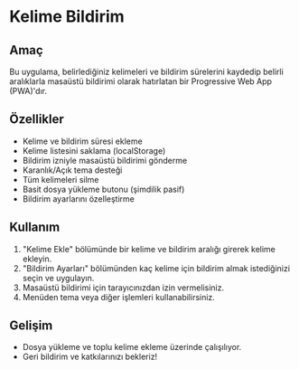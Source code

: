 # Kelime Bildirim

## Amaç
Bu uygulama, belirlediğiniz kelimeleri ve bildirim sürelerini kaydedip belirli aralıklarla masaüstü bildirimi olarak hatırlatan bir Progressive Web App (PWA)'dır.

## Özellikler
- Kelime ve bildirim süresi ekleme
- Kelime listesini saklama (localStorage)
- Bildirim izniyle masaüstü bildirimi gönderme
- Karanlık/Açık tema desteği
- Tüm kelimeleri silme
- Basit dosya yükleme butonu (şimdilik pasif)
- Bildirim ayarlarını özelleştirme

## Kullanım
1. "Kelime Ekle" bölümünde bir kelime ve bildirim aralığı girerek kelime ekleyin.
2. "Bildirim Ayarları" bölümünden kaç kelime için bildirim almak istediğinizi seçin ve uygulayın.
3. Masaüstü bildirimi için tarayıcınızdan izin vermelisiniz.
4. Menüden tema veya diğer işlemleri kullanabilirsiniz.

## Gelişim
- Dosya yükleme ve toplu kelime ekleme üzerinde çalışılıyor.
- Geri bildirim ve katkılarınızı bekleriz!
